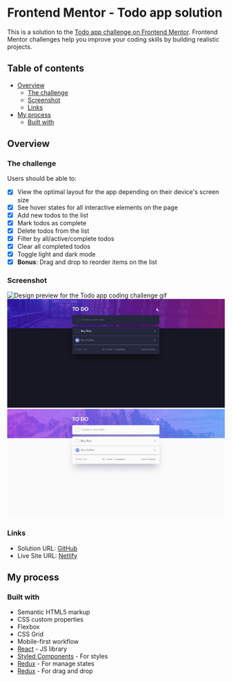 # Frontend Mentor - Todo app solution

This is a solution to the [Todo app challenge on Frontend Mentor](https://www.frontendmentor.io/challenges/todo-app-Su1_KokOW). Frontend Mentor challenges help you improve your coding skills by building realistic projects. 

## Table of contents

- [Overview](#overview)
  - [The challenge](#the-challenge)
  - [Screenshot](#screenshot)
  - [Links](#links)
- [My process](#my-process)
  - [Built with](#built-with)


## Overview

### The challenge

Users should be able to:

- [x] View the optimal layout for the app depending on their device's screen size
- [x] See hover states for all interactive elements on the page
- [x] Add new todos to the list
- [x] Mark todos as complete
- [x] Delete todos from the list
- [x] Filter by all/active/complete todos
- [x] Clear all completed todos
- [x] Toggle light and dark mode
- [x] **Bonus**: Drag and drop to reorder items on the list

### Screenshot

![Design preview for the Todo app coding challenge gif](./snapshot-gif.gif)
![Design preview for the Todo app coding challenge darkmode](./darkmode.jpg)
![Design preview for the Todo app coding challenge lightmode](./lightmode.jpg)

### Links

- Solution URL: [GitHub](https://github.com/bellrodrigs/todo-challenge)
- Live Site URL: [Netlify](https://todo-dragndrop-challenge.netlify.app)

## My process

### Built with

- Semantic HTML5 markup
- CSS custom properties
- Flexbox
- CSS Grid
- Mobile-first workflow
- [React](https://reactjs.org/) - JS library
- [Styled Components](https://styled-components.com/) - For styles
- [Redux](https://redux.js.org/) - For manage states
- [Redux](https://github.com/atlassian/react-beautiful-dnd) - For drag and drop

